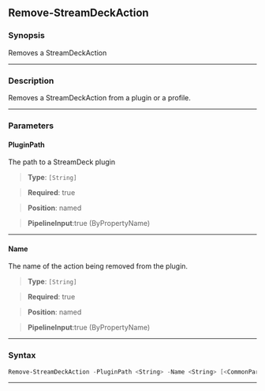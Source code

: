 Remove-StreamDeckAction
-----------------------
### Synopsis
Removes a StreamDeckAction

---
### Description

Removes a StreamDeckAction from a plugin or a profile.

---
### Parameters
#### **PluginPath**

The path to a StreamDeck plugin



> **Type**: ```[String]```

> **Required**: true

> **Position**: named

> **PipelineInput**:true (ByPropertyName)



---
#### **Name**

The name of the action being removed from the plugin.



> **Type**: ```[String]```

> **Required**: true

> **Position**: named

> **PipelineInput**:true (ByPropertyName)



---
### Syntax
```PowerShell
Remove-StreamDeckAction -PluginPath <String> -Name <String> [<CommonParameters>]
```
---
